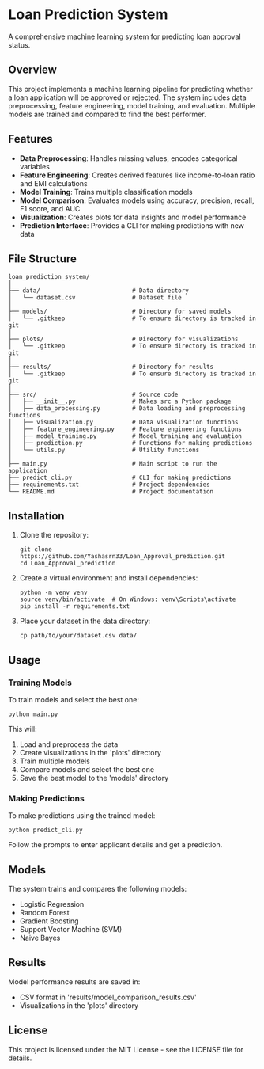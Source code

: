 # Loan Prediction System

A comprehensive machine learning system for predicting loan approval status.

## Overview

This project implements a machine learning pipeline for predicting whether a loan application will be approved or rejected. The system includes data preprocessing, feature engineering, model training, and evaluation. Multiple models are trained and compared to find the best performer.

## Features

- **Data Preprocessing**: Handles missing values, encodes categorical variables
- **Feature Engineering**: Creates derived features like income-to-loan ratio and EMI calculations
- **Model Training**: Trains multiple classification models
- **Model Comparison**: Evaluates models using accuracy, precision, recall, F1 score, and AUC
- **Visualization**: Creates plots for data insights and model performance
- **Prediction Interface**: Provides a CLI for making predictions with new data

## File Structure

```
loan_prediction_system/
│
├── data/                          # Data directory
│   └── dataset.csv                # Dataset file
│
├── models/                        # Directory for saved models
│   └── .gitkeep                   # To ensure directory is tracked in git
│
├── plots/                         # Directory for visualizations
│   └── .gitkeep                   # To ensure directory is tracked in git
│
├── results/                       # Directory for results
│   └── .gitkeep                   # To ensure directory is tracked in git
│
├── src/                           # Source code
│   ├── __init__.py                # Makes src a Python package
│   ├── data_processing.py         # Data loading and preprocessing functions
│   ├── visualization.py           # Data visualization functions
│   ├── feature_engineering.py     # Feature engineering functions
│   ├── model_training.py          # Model training and evaluation
│   ├── prediction.py              # Functions for making predictions
│   └── utils.py                   # Utility functions
│
├── main.py                        # Main script to run the application
├── predict_cli.py                 # CLI for making predictions
├── requirements.txt               # Project dependencies
└── README.md                      # Project documentation
```

## Installation

1. Clone the repository:

   ```
   git clone https://github.com/Yashasrn33/Loan_Approval_prediction.git
   cd Loan_Approval_prediction
   ```

2. Create a virtual environment and install dependencies:

   ```
   python -m venv venv
   source venv/bin/activate  # On Windows: venv\Scripts\activate
   pip install -r requirements.txt
   ```

3. Place your dataset in the data directory:
   ```
   cp path/to/your/dataset.csv data/
   ```

## Usage

### Training Models

To train models and select the best one:

```
python main.py
```

This will:

1. Load and preprocess the data
2. Create visualizations in the 'plots' directory
3. Train multiple models
4. Compare models and select the best one
5. Save the best model to the 'models' directory

### Making Predictions

To make predictions using the trained model:

```
python predict_cli.py
```

Follow the prompts to enter applicant details and get a prediction.

## Models

The system trains and compares the following models:

- Logistic Regression
- Random Forest
- Gradient Boosting
- Support Vector Machine (SVM)
- Naive Bayes

## Results

Model performance results are saved in:

- CSV format in 'results/model_comparison_results.csv'
- Visualizations in the 'plots' directory

## License

This project is licensed under the MIT License - see the LICENSE file for details.
